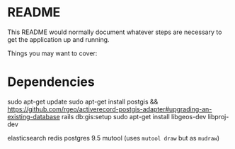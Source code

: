# README

This README would normally document whatever steps are necessary to get the
application up and running.

Things you may want to cover:

# Dependencies
sudo apt-get update
sudo apt-get install postgis
&& https://github.com/rgeo/activerecord-postgis-adapter#upgrading-an-existing-database
rails db:gis:setup
sudo apt-get install libgeos-dev libproj-dev

elasticsearch
redis
postgres 9.5
mutool (uses `mutool draw` but as `mudraw`)